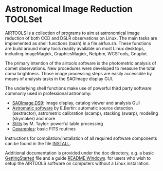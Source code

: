 
# Astronomical Image Reduction TOOLSet

AIRTOOLS is a collection of programs to aim at astronomical image reduction
of both CCD and DSLR observations on Linux. The main tasks are implemented as
shell functions (bash) in a file airfun.sh. These functions are build
around many tools readily available on most Linux desktops, including
ImageMagick, GraphicsMagick, Netpbm, WCSTools, Gnuplot.

The primary intention of the airtools software is the photometric analysis
of comet observations. New procedures were developed to measure the total coma
brightness. Those image processing steps are easily accessible by means of
analysis tasks in the SAOImage display GUI.


The underlying shell functions make use of powerful third party software
commonly used in professional astronomy:
- [SAOImage DS9](http://ds9.si.edu/site/Home.html): image display, catalog
  viewer and analysis GUI
- [Astromatic software](http://www.astromatic.net) by E.Bertin: automatic source
  detection (sextractor), astrometric calibration (scamp), stacking (swarp),
  modeling (skymaker) and more
- [Stilts](http://www.starlink.ac.uk/stilts/) by M. Taylor: powerful table
  processing
- [Cexamples](http://heasarc.gsfc.nasa.gov/docs/software/fitsio/cexamples.html):
  basic FITS routines


Instructions for compilation/installation of all required software components
can be found in the file [INSTALL](https://github.com/ewelot/airtools/INSTALL.md).

Additional documentation is provided under the doc directory, e.g. a basic
[GettingStarted](https://github.com/ewelot/airtools/doc/GettingStarted.txt)
file and a guide
[README.Windows](https://github.com/ewelot/airtools/doc/README.Windows.md).
for users who wish to setup the AIRTOOLS software on computers without a Linux
installation.
